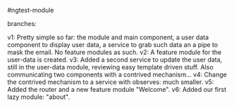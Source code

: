 #ngtest-module

branches:

v1: Pretty simple so far: the module and main component, a user data component to display user data, a service to grab such data an a pipe to mask the email. No feature modules as such.
v2: A feature module for the user-data is created.
v3: Added a second service to update the user data, still in the user-data module, reviewing easy template driven stuff. Also communicating two components with a contrived mechanism...
v4: Change the contrived mechanism to a service with observes: much smaller.
v5: Added the router and a new feature module "Welcome".
v6: Added our first lazy module: "about".
